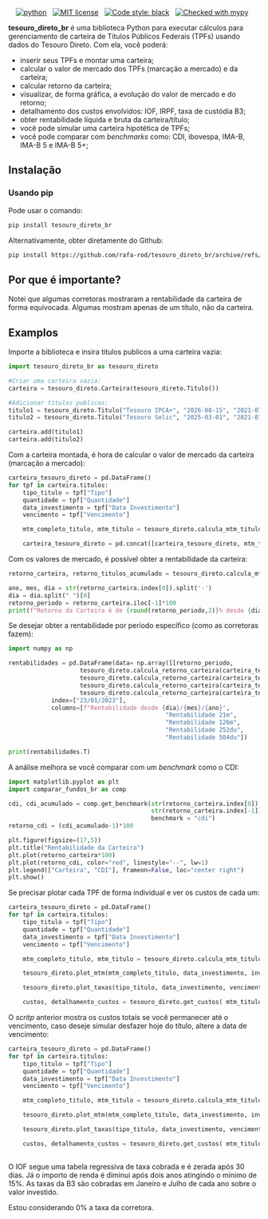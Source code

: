 <!-- buttons -->
<p align="center">
<a href="https://www.python.org/">
<img src="https://img.shields.io/badge/python-v3-brightgreen.svg"
alt="python"></a> &nbsp;
<a href="https://opensource.org/licenses/MIT">
<img src="https://img.shields.io/badge/license-MIT-brightgreen.svg"
alt="MIT license"></a> &nbsp;
<a href="https://github.com/psf/black">
<img src="https://img.shields.io/badge/code%20style-black-000000.svg"
alt="Code style: black"></a> &nbsp;
<a href="http://mypy-lang.org/">
<img src="http://www.mypy-lang.org/static/mypy_badge.svg"
alt="Checked with mypy"></a> &nbsp;
</p>

<!-- content -->

**tesouro_direto_br** é uma biblioteca Python para executar cálculos para gerenciamento de carteira de Títulos Públicos Federais (TPFs) usando dados do Tesouro Direto. Com ela, você poderá:

- inserir seus TPFs e montar uma carteira;
- calcular o valor de mercado dos TPFs (marcação a mercado) e da carteira;
- calcular retorno da carteira;
- visualizar, de forma gráfica, a evolução do valor de mercado e do retorno;
- detalhamento dos custos envolvidos: IOF, IRPF, taxa de custódia B3;
- obter rentabilidade líquida e bruta da carteira/título;
- você pode simular uma carteira hipotética de TPFs;
- você pode comparar com *benchmarks* como: CDI, ibovespa, IMA-B, IMA-B 5 e IMA-B 5+;

## Instalação

### Usando pip

Pode usar o comando:

```sh
pip install tesouro_direto_br
```

Alternativamente, obter diretamente do Github:

```sh
pip install https://github.com/rafa-rod/tesouro_direto_br/archive/refs/heads/main.zip
```

## Por que é importante?

Notei que algumas corretoras mostraram a rentabilidade da carteira de forma equivocada. Algumas mostram apenas de um título, não da carteira.

## Examplos

Importe a biblioteca e insira titulos publicos a uma carteira vazia:

```python
import tesouro_direto_br as tesouro_direto

#Criar uma carteira vazia:
carteira = tesouro_direto.Carteira(tesouro_direto.Titulo())

#Adicionar titulos publicos:
titulo1 = tesouro_direto.Titulo("Tesouro IPCA+", "2026-08-15", "2021-07-08", 33.65)
titulo2 = tesouro_direto.Titulo("Tesouro Selic", "2025-03-01", "2021-07-08", 50)

carteira.add(titulo1)
carteira.add(titulo2)
```

Com a carteira montada, é hora de calcular o valor de mercado da carteira (marcação a mercado):

```python
carteira_tesouro_direto = pd.DataFrame()
for tpf in carteira.titulos:
	tipo_titulo = tpf["Tipo"]
	quantidade = tpf["Quantidade"]
	data_investimento = tpf["Data Investimento"]
	vencimento = tpf["Vencimento"]

	mtm_completo_titulo, mtm_titulo = tesouro_direto.calcula_mtm_titulo(tipo_titulo, quantidade, data_investimento, vencimento)

	carteira_tesouro_direto = pd.concat([carteira_tesouro_direto, mtm_titulo], axis=1)
```

Com os valores de mercado, é possível obter a rentabilidade da carteira:

```python
retorno_carteira, retorno_titulos_acumulado = tesouro_direto.calcula_mtm_carteira(carteira_tesouro_direto)

ano, mes, dia = str(retorno_carteira.index[0]).split('-')
dia = dia.split(" ")[0]
retorno_periodo = retorno_carteira.iloc[-1]*100
print(f"Retorno da Carteira é de {round(retorno_periodo,2)}% desde {dia}/{mes}/{ano}")
```

Se desejar obter a rentabilidade por período específico (como as corretoras fazem):

```python
import numpy as np

rentabilidades = pd.DataFrame(data= np.array([[retorno_periodo,
                    tesouro_direto.calcula_retorno_carteira(carteira_tesouro_direto, periodo=21),
                    tesouro_direto.calcula_retorno_carteira(carteira_tesouro_direto, periodo=126),
                    tesouro_direto.calcula_retorno_carteira(carteira_tesouro_direto, periodo=252),
                    tesouro_direto.calcula_retorno_carteira(carteira_tesouro_direto, periodo=504)]]),
            index=["23/01/2023"], 
            columns=[f"Rentabilidade desde {dia}/{mes}/{ano}",
                                            "Rentabilidade 21m",
                                            "Rentabilidade 126m",
                                            "Rentabilidade 252du",
                                            "Rentabilidade 504du"])

print(rentabilidades.T)
```

A análise melhora se você comparar com um *benchmark* como o CDI:

```python
import matplotlib.pyplot as plt
import comparar_fundos_br as comp

cdi, cdi_acumulado = comp.get_benchmark(str(retorno_carteira.index[0]).split(" ")[0], 
                                        str(retorno_carteira.index[-1]).split(" ")[0], 
                                        benchmark = "cdi")
retorno_cdi = (cdi_acumulado-1)*100

plt.figure(figsize=(17,5))
plt.title("Rentabilidade da Carteira")
plt.plot(retorno_carteira*100)
plt.plot(retorno_cdi, color="red", linestyle="--", lw=1)
plt.legend(["Carteira", "CDI"], frameon=False, loc="center right")
plt.show()
```

Se precisar plotar cada TPF de forma individual e ver os custos de cada um:

```python
carteira_tesouro_direto = pd.DataFrame()
for tpf in carteira.titulos:
    tipo_titulo = tpf["Tipo"]
    quantidade = tpf["Quantidade"]
    data_investimento = tpf["Data Investimento"]
    vencimento = tpf["Vencimento"]

    mtm_completo_titulo, mtm_titulo = tesouro_direto.calcula_mtm_titulo(tipo_titulo, quantidade, data_investimento, vencimento)

    tesouro_direto.plot_mtm(mtm_completo_titulo, data_investimento, investimento)

    tesouro_direto.plot_taxas(tipo_titulo, data_investimento, vencimento)

    custos, detalhamento_custos = tesouro_direto.get_custos( mtm_titulo, investimento, data_investimento, vencimento )
```

O *scritp* anterior mostra os custos totais se você permanecer até o vencimento, caso deseje simular desfazer hoje do título, altere a data de vencimento:

```python
carteira_tesouro_direto = pd.DataFrame()
for tpf in carteira.titulos:
    tipo_titulo = tpf["Tipo"]
    quantidade = tpf["Quantidade"]
    data_investimento = tpf["Data Investimento"]
    vencimento = tpf["Vencimento"]

    mtm_completo_titulo, mtm_titulo = tesouro_direto.calcula_mtm_titulo(tipo_titulo, quantidade, data_investimento, vencimento)

    tesouro_direto.plot_mtm(mtm_completo_titulo, data_investimento, investimento)

    tesouro_direto.plot_taxas(tipo_titulo, data_investimento, vencimento)

    custos, detalhamento_custos = tesouro_direto.get_custos( mtm_titulo, investimento, data_investimento, "2023-02-08" )
  
```

O IOF segue uma tabela regressiva de taxa cobrada e é zerada após 30 dias. Já o importo de renda é diminui após dois anos atingindo o mínimo de 15%.
As taxas da B3 são cobradas em Janeiro e Julho de cada ano sobre o valor investido.

Estou considerando 0% a taxa da corretora.